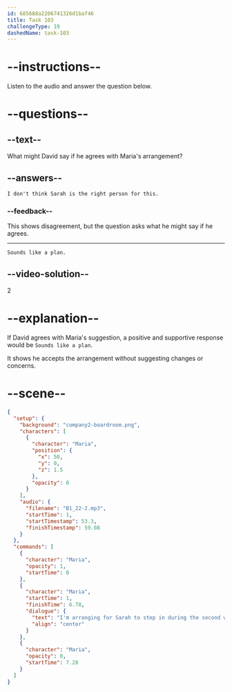 ```yaml
---
id: 685688a2206741326d1baf46
title: Task 103
challengeType: 19
dashedName: task-103
---
```


<!-- (Audio) Maria: I'm arranging for Sarah to step in during the second week of July until Bob returns at the end of the month. -->

<!-- SPEAKING -->

# --instructions--

Listen to the audio and answer the question below.

# --questions--

## --text--

What might David say if he agrees with Maria's arrangement?

## --answers--

`I don't think Sarah is the right person for this.`

### --feedback--

This shows disagreement, but the question asks what he might say if he agrees.

---

`Sounds like a plan.`

## --video-solution--

2

# --explanation--

If David agrees with Maria's suggestion, a positive and supportive response would be `Sounds like a plan`.

It shows he accepts the arrangement without suggesting changes or concerns.

# --scene--

```json
{
  "setup": {
    "background": "company2-boardroom.png",
    "characters": [
      {
        "character": "Maria",
        "position": {
          "x": 50,
          "y": 0,
          "z": 1.5
        },
        "opacity": 0
      }
    ],
    "audio": {
      "filename": "B1_22-2.mp3",
      "startTime": 1,
      "startTimestamp": 53.3,
      "finishTimestamp": 59.08
    }
  },
  "commands": [
    {
      "character": "Maria",
      "opacity": 1,
      "startTime": 0
    },
    {
      "character": "Maria",
      "startTime": 1,
      "finishTime": 6.78,
      "dialogue": {
        "text": "I'm arranging for Sarah to step in during the second week of July until Bob returns at the end of the month.",
        "align": "center"
      }
    },
    {
      "character": "Maria",
      "opacity": 0,
      "startTime": 7.28
    }
  ]
}
```
